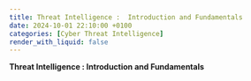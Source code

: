 ```yaml
---
title: Threat Intelligence :  Introduction and Fundamentals 
date: 2024-10-01 22:10:00 +0100
categories: [Cyber Threat Intelligence]
render_with_liquid: false
---
```


**Threat Intelligence : Introduction and Fundamentals**

